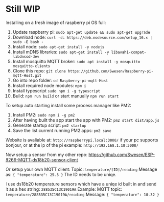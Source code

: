 # Still WIP

Installing on a fresh image of raspberry pi OS full:
1. Update raspberry pi: `sudo apt-get update && sudo apt-get upgrade`
2. Download node: `curl -sL https://deb.nodesource.com/setup_16.x | sudo -E bash -`
3. Install node: `sudo apt-get install -y nodejs`
4. Install mDNS libraries: `sudo apt-get install -y libavahi-compat-libdnssd-dev`
5. Install mosquitto MQTT broker: `sudo apt install -y mosquitto mosquitto-clients`
6. Clone this repo: `git clone https://github.com/Swesen/Raspberry-pi-mqtt-Host.git`
7. Go into repo folder: `cd Raspberry-pi-mqtt-Host`
8. Install required node modules: `npm i`
9. Install typescript `sudo npm i -g typescript`
10. Build: `npm run build` or start manually `npm run start`

To setup auto starting install some process manager like PM2:
1. Install PM2: `sudo npm i -g pm2`
2. After having built the app start the app with PM2:
    `pm2 start dist/app.js`
3. Generate startup script: `pm2 startup`
4. Save the list current running PM2 apps: `pm2 save`

Website is avaliable at: `http://raspberrypi.local:3000/` if your pc supports bonjour,
or at the ip of the pi example: `http://192.168.1.10:3000/` 

Now setup a sensor from my other repo: https://github.com/Swesen/ESP-8266-MQTT-ds18b20-sensor-client

Or setup your own MQTT client:
    Topic: `temperature/[ID]/reading`
    Message as: `{ "temperature": 25.5 }`
The ID needs to be uniqe.

I use ds18b20 temperature sensors which have a uniqe id built in and send it as a hex string: `288535C13C19019A`
Example: 
    MQTT topic: `temperature/288535C13C19019A/reading`
    Message: `{ "temperature": 10.32 }`

